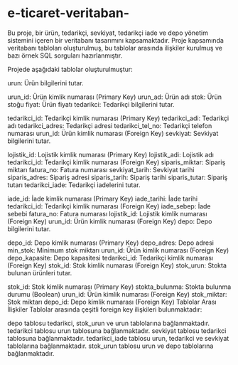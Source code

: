 # e-ticaret-veritaban-
Bu proje, bir ürün, tedarikçi, sevkiyat, tedarikçi iade ve depo yönetim sistemini içeren bir veritabanı tasarımını kapsamaktadır. Proje kapsamında veritabanı tabloları oluşturulmuş, bu tablolar arasında ilişkiler kurulmuş ve bazı örnek SQL sorguları hazırlanmıştır.


Projede aşağıdaki tablolar oluşturulmuştur:

urun: Ürün bilgilerini tutar.

urun_id: Ürün kimlik numarası (Primary Key)
urun_ad: Ürün adı
stok: Ürün stoğu
fiyat: Ürün fiyatı
tedarikci: Tedarikçi bilgilerini tutar.

tedarikci_id: Tedarikçi kimlik numarası (Primary Key)
tedarikci_adi: Tedarikçi adı
tedarikci_adres: Tedarikçi adresi
tedarikci_tel_no: Tedarikçi telefon numarası
urun_id: Ürün kimlik numarası (Foreign Key)
sevkiyat: Sevkiyat bilgilerini tutar.

lojistik_id: Lojistik kimlik numarası (Primary Key)
lojistik_adi: Lojistik adı
tedarikci_id: Tedarikçi kimlik numarası (Foreign Key)
siparis_miktar: Sipariş miktarı
fatura_no: Fatura numarası
sevkiyat_tarih: Sevkiyat tarihi
siparis_adres: Sipariş adresi
siparis_tarih: Sipariş tarihi
siparis_tutar: Sipariş tutarı
tedarikci_iade: Tedarikçi iadelerini tutar.

iade_id: İade kimlik numarası (Primary Key)
iade_tarihi: İade tarihi
tedarikci_id: Tedarikçi kimlik numarası (Foreign Key)
iade_sebep: İade sebebi
fatura_no: Fatura numarası
lojistik_id: Lojistik kimlik numarası (Foreign Key)
urun_id: Ürün kimlik numarası (Foreign Key)
depo: Depo bilgilerini tutar.

depo_id: Depo kimlik numarası (Primary Key)
depo_adres: Depo adresi
min_stok: Minimum stok miktarı
urun_id: Ürün kimlik numarası (Foreign Key)
depo_kapasite: Depo kapasitesi
tedarikci_id: Tedarikçi kimlik numarası (Foreign Key)
stok_id: Stok kimlik numarası (Foreign Key)
stok_urun: Stokta bulunan ürünleri tutar.

stok_id: Stok kimlik numarası (Primary Key)
stokta_bulunma: Stokta bulunma durumu (Boolean)
urun_id: Ürün kimlik numarası (Foreign Key)
stok_miktar: Stok miktarı
depo_id: Depo kimlik numarası (Foreign Key)
Tablolar Arası İlişkiler
Tablolar arasında çeşitli foreign key ilişkileri bulunmaktadır:

depo tablosu tedarikci, stok_urun ve urun tablolarına bağlanmaktadır.
tedarikci tablosu urun tablosuna bağlanmaktadır.
sevkiyat tablosu tedarikci tablosuna bağlanmaktadır.
tedarikci_iade tablosu urun, tedarikci ve sevkiyat tablolarına bağlanmaktadır.
stok_urun tablosu urun ve depo tablolarına bağlanmaktadır.
